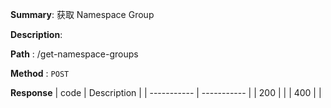 **Summary**: 获取 Namespace Group

**Description**:

**Path** : /get-namespace-groups

**Method** : `POST`

**Response**
| code      | Description |
| ----------- | ----------- |
|  200   |       |
|  400   |       |

